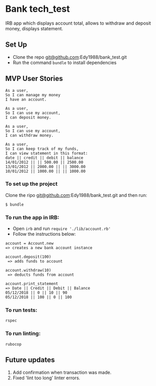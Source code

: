 # Bank tech_test

IRB app which displays account total, allows to withdraw and deposit money, displays statement.

## Set Up
- Clone the repo git@github.com:Edy1988/bank_test.git
- Run the command `bundle` to install dependencies

## MVP User Stories

```
As a user,
So I can manage my money
I have an account.

As a user,
So I can use my account,
I can deposit money.

As a user,
So I can use my account,
I can withdraw money.

As a user,
So I can keep track of my funds,
I can view statement in this format:
date || credit || debit || balance
14/01/2012 || || 500.00 || 2500.00
13/01/2012 || 2000.00 || || 3000.00
10/01/2012 || 1000.00 || || 1000.00

```
### To set up the project

Clone the ripo git@github.com:Edy1988/bank_test.git
and then run:

```
$ bundle
```

### To run the app in IRB:

* Open `irb` and run `require './lib/account.rb'`
*  Follow the instructions below:
```
account = Account.new
=> creates a new bank account instance

account.deposit(100)
 => adds funds to account

account.withdraw(10)
 => deducts funds from account

account.print_statement
=> Date || Credit || Debit || Balance
05/12/2018 || 0 || 10 || 90
05/12/2018 || 100 || 0 || 100
```
### To run tests:

```
rspec
```

### To run linting:

```
rubocop
```

## Future updates
1. Add confirmation when transaction was made.
2. Fixed 'lint too long' linter errors.
